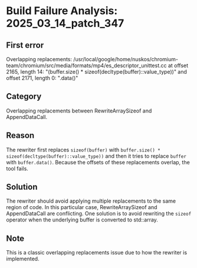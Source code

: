# Build Failure Analysis: 2025_03_14_patch_347

## First error

Overlapping replacements: /usr/local/google/home/nuskos/chromium-team/chromium/src/media/formats/mp4/es_descriptor_unittest.cc at offset 2165, length 14: "(buffer.size() * sizeof(decltype(buffer)::value_type))" and offset 2171, length 0: ".data()"

## Category
Overlapping replacements between RewriteArraySizeof and AppendDataCall.

## Reason
The rewriter first replaces `sizeof(buffer)` with `buffer.size() * sizeof(decltype(buffer)::value_type))` and then it tries to replace `buffer` with `buffer.data()`. Because the offsets of these replacements overlap, the tool fails.

## Solution
The rewriter should avoid applying multiple replacements to the same region of code. In this particular case, RewriteArraySizeof and AppendDataCall are conflicting. One solution is to avoid rewriting the `sizeof` operator when the underlying buffer is converted to std::array.

## Note
This is a classic overlapping replacements issue due to how the rewriter is implemented.